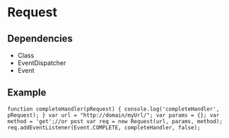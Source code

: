 Request
===========

Dependencies
------------
* Class
* EventDispatcher
* Event

Example
------------
`
function completeHandler(pRequest)
{
  console.log('completeHandler', pRequest);
}
var url = "http://domain/myUrl/";
var params = {};
var method = 'get';//or post
var req = new Request(url, params, method);
req.addEventListener(Event.COMPLETE, completeHandler, false);
`

